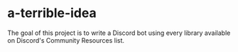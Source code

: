 # a-terrible-idea
The goal of this project is to write a Discord bot using every library available on Discord's Community Resources list.
